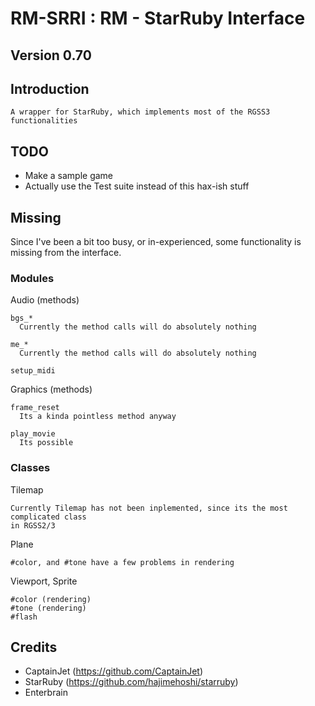 # RM-SRRI : RM - StarRuby Interface
## Version 0.70

## Introduction
```
A wrapper for StarRuby, which implements most of the RGSS3
functionalities
```

## TODO
- Make a sample game
- Actually use the Test suite instead of this hax-ish stuff

## Missing
Since I've been a bit too busy, or in-experienced, some functionality is missing
from the interface.

### Modules
Audio (methods)
```
bgs_*
  Currently the method calls will do absolutely nothing

me_*
  Currently the method calls will do absolutely nothing

setup_midi
```

Graphics (methods)
```
frame_reset
  Its a kinda pointless method anyway

play_movie
  Its possible
```

### Classes
Tilemap
```
Currently Tilemap has not been inplemented, since its the most complicated class
in RGSS2/3
```

Plane
```
#color, and #tone have a few problems in rendering
```

Viewport, Sprite
```
#color (rendering)
#tone (rendering)
#flash
```

## Credits
- CaptainJet (https://github.com/CaptainJet)
- StarRuby (https://github.com/hajimehoshi/starruby)
- Enterbrain
